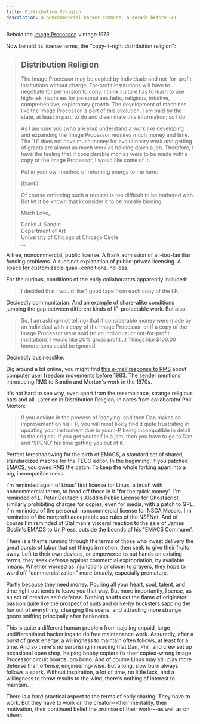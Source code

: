 ```yaml
---
title: Distribution Religion
description: a noncommercial hacker commune, a decade before GPL
---
```


Behold the [Image Processor](https://www.youtube.com/watch?v=8qh6jRzjmcY), vintage 1973.

Now behold its license terms, the "copy-it-right distribution religion":

> ## Distribution Religion
>
> The Image Processor may be copied by individuals and not-for-profit institutions without charge.  For-profit institutions will have to negotiate for permission to copy.  I think culture has to learn to use high-tek machines for personal aesthetic, religious, intuitive, comprehensive, exploratory growth.  The development of machines like the Image Processor is part of this evolution.  I am paid by the state, at least in part, to do and diseminate this information; so I do.
>
> As I am sure you (who are you) understand a work like developing and expanding the Image Processor requires much money and time.  The 'U' does not have much money for evolutionary work and getting of grants are almost as much work as holding down a job.  Therefore, I have the feeling that if considerable monies were to be made with a copy of the Image Processor, I would like some of it.
>
> Put in your own method of returning energy to me here:
>
> [blank]
>
> Of course enforcing such a request is too difficult to be bothered with.  But let it be known that I consider it to be morally binding.
>
> Much Love,
>
> Daniel J. Sandin  
> Department of Art  
> University of Chicago at Chicago Circle  
> ...

A free, noncommercial, public license.  A frank admission of all-too-familiar funding problems.  A succinct explanation of public-private licensing.  A space for customizable quasi-conditions, no less.

For the curious, conditions of the early collaborators apparently included:

> I decided that I would like 1 good tape from each copy of the I.P.

Decidedly communitarian.  And an example of share-alike conditions jumping the gap between different kinds of IP-protectable work.  But also:

> So, I am asking (not telling) that if considerable money were made by an individual with a copy of the Image Processor, or if a copy of the Image Processor were sold (to an individual or not-for-profit institution), I would like 20% gross profit...!  Things like $100.00 honorariums sould be ignored.

Decidedly businesslike.

Dig around a bit online, you might find [this e-mail response to RMS](https://mailman.stanford.edu/pipermail/liberationtech/2012-September/004889.html) about computer user freedom movements before 1983.  The sender mentions introducing RMS to Sandin and Morton's work in the 1970s.

It's not hard to see why, even apart from the resemblance, strange religious hats and all.  Later on in Distribution Religion, in notes from collaborator Phil Morton:

> If you deviate in the process of 'copying' and then Dan makes an improvement on his I-P, you will most likely find it quite frustrating in updating your instrument due to your I-P being incompatible in detail to the original.  If you get yourself in a jam, then you have to go to Dan and '$PEND' his time getting you out of it.

Perfect foreshadowing for the birth of EMACS, a standard set of shared, standardized macros for the TECO editor.  In the beginning, if you patched EMACS, you owed RMS the patch.  To keep the whole forking apart into a big, incompatible mess.

I'm reminded again of Linus' first license for Linux, a brush with noncommercial terms, to head off those in it "for the quick money".  I'm reminded of L. Peter Deutsch's Aladdin Public License for Ghostscript, similarly prohibiting charges for copies, even for media, with a patch to GPL.  I'm reminded of the personal, noncommercial license for NSCA Mosaic.  I'm reminded of the nonprofit acceptable use rules of the NSFNet.  And of course I'm reminded of Stallman's visceral reaction to the sale of James Goslin's EMACS to UniPress, outside the bounds of his "EMACS Commune".

There is a theme running through the terms of those who invest delivery the great bursts of labor that set things in motion, then seek to give their fruits away.  Left to their own devices, or empowered to put hands on existing terms, they seek defense against commercial expropriation, by available means.  Whether worded as injunctions or closer to prayers, they hope to ward off "commercialization" more broadly, especially premature.

Partly because they need money.  Pouring all your heart, soul, talent, and time right out tends to leave you that way.  But more importantly, I sense, as an act of creative self-defense.  Nothing snuffs out the flame of originator passion quite like the prospect of suits and drive-by hucksters sapping the fun out of everything, changing the scene, and attracting more strange goons sniffing principally after banknotes.

This is quite a different human problem from cajoling unpaid, large undifferentiated hackerlings to do free maintenance work.  Assuredly, after a burst of great energy, a willingness to maintain often follows, at least for a time.  And so there's no surprising in reading that Dan, Phil, and crew set up occasional open shop, helping hobby copiers fix their copied-wrong Image Processor circuit boards, pro bono.  And of course Linus may still play more defense than offense, engineering-wise.  But a long, slow burn always follows a spark.  Without inspiration, a lot of time, no little luck, and a willingness to throw results to the wind, there's nothing of interest to maintain.

There is a hard practical aspect to the terms of early sharing.  They have to work.  But they have to work on the creator---their mentality, their motivation, their continued belief the promise of their work---as well as on others.
